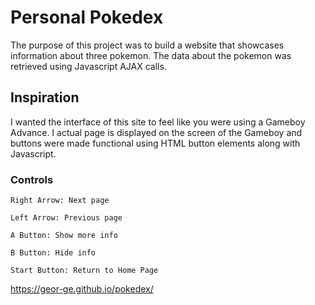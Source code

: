 # Personal Pokedex
The purpose of this project was to build a website that showcases information about three pokemon.
The data about the pokemon was retrieved using Javascript AJAX calls.

## Inspiration
I wanted the interface of this site to feel like you were using a Gameboy Advance. 
I actual page is displayed on the screen of the Gameboy and buttons were made functional using HTML button elements along
with Javascript.

### Controls
```
Right Arrow: Next page

Left Arrow: Previous page

A Button: Show more info

B Button: Hide info

Start Button: Return to Home Page
```



https://geor-ge.github.io/pokedex/
